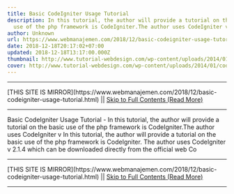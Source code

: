 ```yaml
---
title: Basic CodeIgniter Usage Tutorial
description: In this tutorial, the author will provide a tutorial on the basic
  use of the php framework is CodeIgniter.The author uses CodeIgniter v
author: Unknown
url: https://www.webmanajemen.com/2018/12/basic-codeigniter-usage-tutorial.html
date: 2018-12-18T20:17:02+07:00
updated: 2018-12-18T13:17:00.000Z
thumbnail: http://www.tutorial-webdesign.com/wp-content/uploads/2014/01/codeigniter.png
cover: http://www.tutorial-webdesign.com/wp-content/uploads/2014/01/codeigniter.png
---
```


<hr/> [THIS SITE IS MIRROR](https://www.webmanajemen.com/2018/12/basic-codeigniter-usage-tutorial.html) || <a href="https://www.webmanajemen.com/2018/12/basic-codeigniter-usage-tutorial.html" rel="follow" class="button" id="read-more">Skip to Full Contents (Read More)</a> <hr/> Basic CodeIgniter Usage Tutorial - In this tutorial, the author will provide a tutorial on the basic use of the php framework is CodeIgniter.The author uses CodeIgniter v In this tutorial, the author will provide a tutorial on the basic use of the php framework is CodeIgniter. The author uses CodeIgniter v 2.1.4 which can be downloaded directly from the official web Co <hr/> [THIS SITE IS MIRROR](https://www.webmanajemen.com/2018/12/basic-codeigniter-usage-tutorial.html) || <a href="https://www.webmanajemen.com/2018/12/basic-codeigniter-usage-tutorial.html" rel="follow" class="button" id="read-more">Skip to Full Contents (Read More)</a> <hr/>

<script>
    if (location.host.includes('dimaslanjaka12')) {
      location.replace('https://www.webmanajemen.com/2018/12/basic-codeigniter-usage-tutorial.html');
    }
  </script>